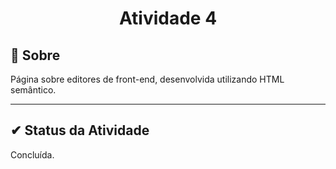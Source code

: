 <h1 align="center">Atividade 4</h2>

## 🔧 Sobre

Página sobre editores de front-end, desenvolvida utilizando  HTML semântico.

---

##  ✔ Status da Atividade

Concluída.
